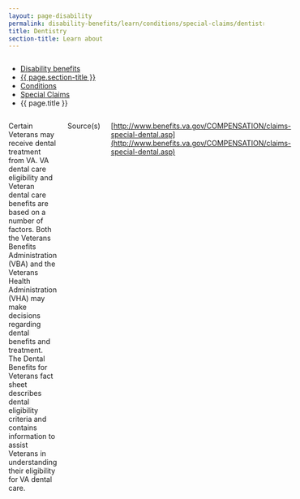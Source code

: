```yaml
---
layout: page-disability
permalink: disability-benefits/learn/conditions/special-claims/dentistry/index.html
title: Dentistry
section-title: Learn about
---
```


<div class="splash" markdown="0">
<div class="row" markdown="0">
<div class="small-12 columns" markdown="0">

<ul class="breadcrumbs" role="menubar" aria-label="Primary">
<li class="parent"><a href="{{ site.url }}/disability-benefits/">Disability benefits</a></li>
<li class="parent"><a href="{{ site.url }}/disability-benefits/learn/">{{ page.section-title }}</a></li>
<li class="parent"><a href="{{ site.url }}/disability-benefits/learn/conditions/">Conditions</a></li>
<li class="parent"><a href="{{ site.url }}/disability-benefits/learn/conditions/special-claims/">Special Claims</a></li>
<li class="active">{{ page.title }}</li>
</ul>

</div>
</div>
</div>

<div class="main" role="main" markdown="0">
<div class="section one" markdown="0">
<div class="primary" markdown="0">
<div class="row" markdown="0">
<div class="small-12 columns" markdown="1">

Certain Veterans may receive dental treatment from VA. VA dental care eligibility and Veteran dental care benefits are based on a number of factors. Both the Veterans Benefits Administration (VBA) and the Veterans Health Administration (VHA) may make decisions regarding dental benefits and treatment. The Dental Benefits for Veterans fact sheet describes dental eligibility criteria and contains information to assist Veterans in understanding their eligibility for VA dental care.

Source(s)

[http://www.benefits.va.gov/COMPENSATION/claims-special-dental.asp](http://www.benefits.va.gov/COMPENSATION/claims-special-dental.asp)


</div>
</div>
</div>


</div>
